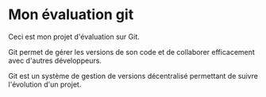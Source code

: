 # Mon évaluation git

Ceci est mon projet d'évaluation sur Git.

Git permet de gérer les versions de son code et de collaborer efficacement avec d'autres développeurs.

Git est un système de gestion de versions décentralisé permettant de suivre l'évolution d'un projet.
